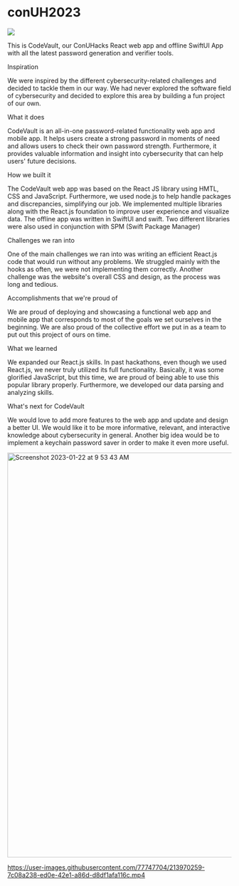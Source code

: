 # conUH2023

<img src="https://hitsofcode.com/github/CX899/conUH2023?branch=main" />

This is CodeVault, our ConUHacks React web app and offline SwiftUI App with all the latest password generation and verifier tools.

Inspiration

We were inspired by the different cybersecurity-related challenges and decided to tackle them in our way. We had never explored the software field of cybersecurity and decided to explore this area by building a fun project of our own.

What it does

CodeVault is an all-in-one password-related functionality web app and mobile app. It helps users create a strong password in moments of need and allows users to check their own password strength. Furthermore, it provides valuable information and insight into cybersecurity that can help users' future decisions.

How we built it

The CodeVault web app was based on the React JS library using HMTL, CSS and JavaScript. Furthermore, we used node.js to help handle packages and discrepancies, simplifying our job. We implemented multiple libraries along with the React.js foundation to improve user experience and visualize data. The offline app was written in SwiftUI and swift. Two different libraries were also used in conjunction with SPM (Swift Package Manager)

Challenges we ran into

One of the main challenges we ran into was writing an efficient React.js code that would run without any problems. We struggled mainly with the hooks as often, we were not implementing them correctly. Another challenge was the website's overall CSS and design, as the process was long and tedious.

Accomplishments that we're proud of

We are proud of deploying and showcasing a functional web app and mobile app that corresponds to most of the goals we set ourselves in the beginning. We are also proud of the collective effort we put in as a team to put out this project of ours on time.

What we learned

We expanded our React.js skills. In past hackathons, even though we used React.js, we never truly utilized its full functionality. Basically, it was some glorified JavaScript, but this time, we are proud of being able to use this popular library properly. Furthermore, we developed our data parsing and analyzing skills.

What's next for CodeVault

We would love to add more features to the web app and update and design a better UI. We would like it to be more informative, relevant, and interactive knowledge about cybersecurity in general. Another big idea would be to implement a keychain password saver in order to make it even more useful.

<img width="910" alt="Screenshot 2023-01-22 at 9 53 43 AM" src="https://user-images.githubusercontent.com/77747704/213924499-7a9ae85a-5aa2-4103-a29f-d1ef09fdebba.png">


https://user-images.githubusercontent.com/77747704/213970259-7c08a238-ed0e-42e1-a86d-d8df1afa116c.mp4



